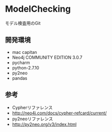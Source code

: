 # ModelChecking
モデル検査用のGit
  
## 開発環境
- mac capitan  
- Neo4j COMMUNITY EDITION 3.0.7
- pycharm  
 - python-2.7.10  
 - py2neo  
 - pandas  

## 参考
- Cypherリファレンス  
 - http://neo4j.com/docs/cypher-refcard/current/  
- py2neoリファレンス  
 - http://py2neo.org/v3/index.html
